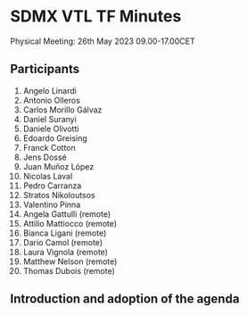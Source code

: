 # SDMX VTL TF Minutes

Physical Meeting: 26th May 2023 09.00-17.00CET

## Participants

1.  Angelo Linardi
2.  Antonio Olleros
3.  Carlos Morillo Gálvaz
4.  Daniel Suranyi
5.  Daniele Olivotti
6.  Edoardo Greising
7.  Franck Cotton
8.  Jens Dossé 
9.  Juan Muñoz López
10. Nicolas Laval
11. Pedro Carranza
12. Stratos Nikoloutsos
13. Valentino Pinna
14. Angela Gattulli (remote) 
15. Attilio Mattiocco (remote)
16. Bianca Ligani (remote)
17. Dario Camol (remote)
18. Laura Vignola (remote)
19. Matthew Nelson (remote)
20. Thomas Dubois (remote)

## Introduction and adoption of the agenda
